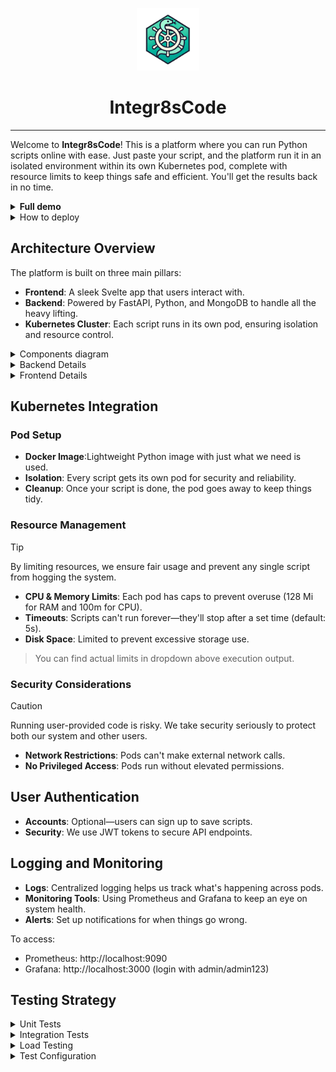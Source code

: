 <p align="center">
 <img src="./files_for_readme/logo.png" alt="Integr8sCode Logo" width="100" height="100">
 <h1 align="center"><b>Integr8sCode</b></h1>
</p>

---

Welcome to **Integr8sCode**! This is a platform where you can run Python scripts online with ease. Just paste your
script, and the platform run it in an isolated environment within its own Kubernetes pod, complete with resource limits
to keep
things safe and efficient. You'll get the results back in no time.


<details>
<summary><b>Full demo</b></summary>
 
https://github.com/user-attachments/assets/5501579f-1478-4374-a7d8-0d65c14a6c33

</details>

<details>
<summary>How to deploy</summary>

**Backend:**

1. Change directory to `backend`

```bash
cd backend
```

2. Call `docker-compose up --build`

```bash
docker-compose up --build
```

3. The backend will be available at `https://0.0.0.0:443`. Docs are available at `https://0.0.0.0:443/docs`.

**Frontend:**

1. Change directory to `frontend`

```bash
cd frontend
```

2. Install dependencies: `npm install`

```bash
npm install
```

3. Build the app: `npm run dev`

```bash
npm run dev
```

4. The frontend will be available at `https://localhost:5001/`.

</details>


## Architecture Overview

The platform is built on three main pillars:

- **Frontend**: A sleek Svelte app that users interact with.
- **Backend**: Powered by FastAPI, Python, and MongoDB to handle all the heavy lifting.
- **Kubernetes Cluster**: Each script runs in its own pod, ensuring isolation and resource control.

<details>
<summary>Components diagram</summary>

<img src="./files_for_readme/components-diagram.png">

</details>

<details>
<summary>Backend Details</summary>

### Script Execution Workflow

Here's how your script gets executed:

1. **Receive Script**: You send your code via the `/execute` endpoint.
2. **Spin Up Pod**: K8s creates a new pod for your script.
3. **Run Script**: Your code is executed in the pod.
4. **Capture Output**: Any output or errors are recorded.
5. **Store Results**: Everything gets saved in MongoDB.
6. **Update Status**: Execution status is updated for you.

### Database Design

MongoDB setup includes an `executions` collection:

- **Fields**:
    - `execution_id`: Unique ID for each execution.
    - `script`: The code provided.
    - `output`: What the script printed out.
    - `errors`: Any errors that occurred.
    - `status`: Whether your script is in the process (`queued`, `running`, `completed`, `failed`).
    - `created_at` and `updated_at`: Timestamps for tracking.

</details>

<details>
<summary>Frontend Details</summary>

### User Interface Components

Svelte app includes:

- **Code Editor**: A place to write or paste Python code.
- **Run Button**: Kick off the execution.
- **Output Area**: See the results or errors from the script.
- **Status Display**: Know if your script is queued, running, or done.

### State Management

- **Stores**: Svelte's built-in stores are used to keep track of your script and its execution status.
- **API Calls**: Functions that talk to backend endpoints and handle responses smoothly.

</details>

## Kubernetes Integration

### Pod Setup

- **Docker Image**:Lightweight Python image with just what we need is used.
- **Isolation**: Every script gets its own pod for security and reliability.
- **Cleanup**: Once your script is done, the pod goes away to keep things tidy.

### Resource Management

> [!TIP]
> By limiting resources, we ensure fair usage and prevent any single script from hogging the system.

- **CPU & Memory Limits**: Each pod has caps to prevent overuse (128 Mi for RAM and 100m for CPU).
- **Timeouts**: Scripts can't run forever—they'll stop after a set time (default: 5s).
- **Disk Space**: Limited to prevent excessive storage use.

> You can find actual limits in dropdown above execution output. 

### Security Considerations

> [!CAUTION]
> Running user-provided code is risky. We take security seriously to protect both our system and other users.

- **Network Restrictions**: Pods can't make external network calls.
- **No Privileged Access**: Pods run without elevated permissions.

## User Authentication

- **Accounts**: Optional—users can sign up to save scripts.
- **Security**: We use JWT tokens to secure API endpoints.

## Logging and Monitoring

- **Logs**: Centralized logging helps us track what's happening across pods.
- **Monitoring Tools**: Using Prometheus and Grafana to keep an eye on system health.
- **Alerts**: Set up notifications for when things go wrong.

To access:

- Prometheus: http://localhost:9090
- Grafana: http://localhost:3000 (login with admin/admin123)

## Testing Strategy

<details>
<summary>Unit Tests</summary>

**Repository Tests**: Testing individual database operations

- Located in `tests/unit/test_repositories/`
- Testing CRUD operations for each model
- Using real MongoDB test instance
- Ensuring data integrity and constraints
- Running with pytest-asyncio for async operations

**Service Tests**: Testing business logic and service layer

- Located in `tests/unit/test_services/`
- Testing service methods independently
- Using actual repositories with test database
- Ensuring proper error handling
- Verifying state changes and data transformations

</details>

<details>
<summary>Integration Tests</summary>

**API Endpoint Tests**: Testing complete HTTP workflows

- Located in `tests/integration/test_api_endpoints.py`
- Testing all REST endpoints
- Using FastAPI TestClient
- Verifying response codes and payloads
- Testing authentication and authorization
- Ensuring proper error responses

**Kubernetes Integration Tests**: Testing pod execution

- Located in `tests/integration/test_k8s_integration.py`
- Testing script execution in pods
- Verifying resource limits and constraints
- Testing cleanup and error scenarios
- Using test Kubernetes cluster

</details>

<details>
<summary>Load Testing</summary>

**Performance Scenarios**: Using Locust for load testing

- Located in `tests/load/`
- Different load profiles:
    - Smoke Test: 1 user, basic functionality
    - Light Load: 10 users, 5 minutes
    - Medium Load: 50 users, 10 minutes
    - Heavy Load: 100 users, 15 minutes
    - Stress Test: 200 users, 30 minutes
- Measuring:
    - Response times
    - Error rates
    - System resource usage
    - Database performance
    - Kubernetes scaling

Main results:

<img src="./files_for_readme/load_testing_results.png">

</details>

<details>
<summary>Test Configuration</summary>

**Environment Setup**:

- `.env.test` for test environment variables
- `pytest.ini` for pytest configuration
- `conftest.py` for shared fixtures
- Docker compose for test dependencies

**Test Database**:

- Separate MongoDB instance for testing
- Fresh database for each test run
- Automated cleanup after tests

**Test Coverage**:

- `pytest-cov` for coverage reporting
- 92% coverage of core functionality
- Coverage reports in HTML and XML

</details>

